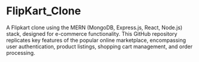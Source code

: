 # FlipKart_Clone
  A Flipkart clone using the MERN (MongoDB, Express.js, React, Node.js) stack, designed for e-commerce functionality. This GitHub repository replicates key features of the popular online marketplace, encompassing user authentication, product listings, shopping cart management, and order processing.
